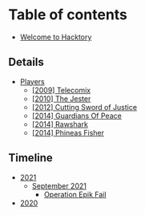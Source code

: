 # Table of contents

* [Welcome to Hacktory](README.md)

## Details

* [Players](details/players/README.md)
  * [\[2009\] Telecomix](details/players/2009-telecomix.md)
  * [\[2010\] The Jester](details/players/2010-the-jester.md)
  * [\[2012\] Cutting Sword of Justice](details/players/2012-cutting-sword-of-justice.md)
  * [\[2014\] Guardians Of Peace](details/players/2014-guardians-of-peace.md)
  * [\[2014\] Rawshark](details/players/2014-rawshark.md)
  * [\[2014\] Phineas Fisher](details/players/2014-phineas-fisher.md)

## Timeline

* [2021](timeline/2021/README.md)
  * [September 2021](timeline/2021/september-2021/README.md)
    * [Operation Epik Fail](timeline/2021/september-2021/operation-epik-fail.md)
* [2020](timeline/2020.md)

